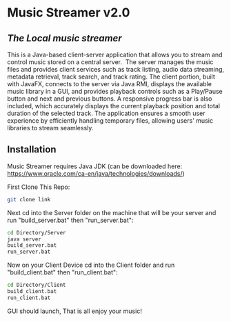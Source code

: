 # Music Streamer v2.0
## _The Local music streamer_

This is a Java-based client-server application that allows you to stream and control music stored on a central server. 
The server manages the music files and provides client services such as track listing, audio data streaming, metadata retrieval, track search, and track rating.
The client portion, built with JavaFX, connects to the server via Java RMI, displays the available music library in a GUI, and provides playback controls such as a Play/Pause button and next and previous buttons. A responsive progress bar is also included, which accurately displays the current playback position and total duration of the selected track. The application ensures a smooth user experience by efficiently handling temporary files, allowing users' music libraries to stream seamlessly.

## Installation

Music Streamer requires Java JDK (can be downloaded here: https://www.oracle.com/ca-en/java/technologies/downloads/)

First Clone This Repo:
```sh
git clone link
```

Next cd into the Server folder on the machine that will be your server and run "build_server.bat" then "run_server.bat":
```sh
cd Directory/Server
java server
build_server.bat
run_server.bat
```

Now on your Client Device cd into the Client folder and run "build_client.bat" then "run_client.bat":
```sh
cd Directory/Client
build_client.bat
run_client.bat
```

GUI should launch, That is all enjoy your music!
